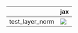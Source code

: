|                 | jax                                                                                                                                                                                |
|:----------------|:-----------------------------------------------------------------------------------------------------------------------------------------------------------------------------------|
| test_layer_norm | <a href="https://github.com/unifyai/ivy/actions/runs/3655213945/jobs/6176376501" rel="noopener noreferrer" target="_blank"><img src=https://img.shields.io/badge/-failure-red></a> |
